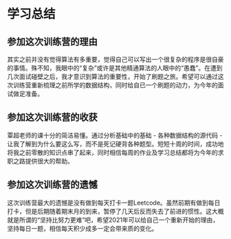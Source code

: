 # 学习总结
## 参加这次训练营的理由
其实之前并没有觉得算法有多重要，觉得自己可以写出一个很复杂的程序是很自豪的事情。殊不知，我眼中的“复杂”或许是其他精通算法的人眼中的“愚蠢”。在遭到几次面试碰壁之后，我才意识到算法的重要性，开始了刷题之旅。希望可以通过这次训练营重新梳理之前所学的数据结构，同时给自已一个刷题的动力，为今年的面试做足准备。


## 参加这次训练营的收获
覃超老师的课十分的简洁易懂。通过分析基础中的基础 - 各种数据结构的源代码 - 让我了解到为什么要这么写，而不是死记硬背各种题型。短短十周的时间，成功地将我之前零散的知识点串了起来，同时相信每周的作业及学习总结都将为今年的求职之路提供很大的帮助。


## 参加这次训练营的遗憾
这次训练营最大的遗憾是没有做到每天打卡一题Leetcode。虽然前期有做到每日打卡，但是后期随着期末月的到来，暂停了几天后反而失去了前进的惯性。这大概就是所谓的“坚持比努力更难”吧，希望2021年可以给自己一个重新开始的理由，坚持每日一题，相信每天积少成多一定会带来质的变化。